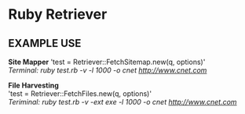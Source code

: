 Ruby Retriever  
==============

EXAMPLE USE  
-----------
   
 **Site Mapper**
 'test = Retriever::FetchSitemap.new(q, options)'  
 *Terminal:  ruby test.rb -v -l 1000 -o cnet http://www.cnet.com*  
  
  
 **File Harvesting**  
'test = Retriever::FetchFiles.new(q, options)'  
*Teriminal:  ruby test.rb -v -ext exe -l 1000 -o cnet http://www.cnet.com*  